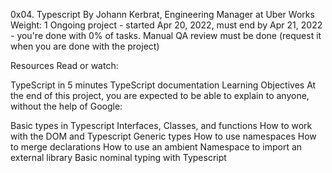 0x04. Typescript
 By Johann Kerbrat, Engineering Manager at Uber Works
 Weight: 1
 Ongoing project - started Apr 20, 2022, must end by Apr 21, 2022 - you're done with 0% of tasks.
 Manual QA review must be done (request it when you are done with the project)


Resources
Read or watch:

TypeScript in 5 minutes
TypeScript documentation
Learning Objectives
At the end of this project, you are expected to be able to explain to anyone, without the help of Google:

Basic types in Typescript
Interfaces, Classes, and functions
How to work with the DOM and Typescript
Generic types
How to use namespaces
How to merge declarations
How to use an ambient Namespace to import an external library
Basic nominal typing with Typescript